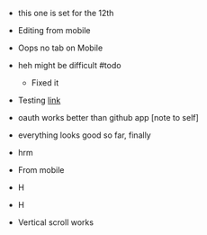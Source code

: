 *   this one is set for the 12th
*   Editing from mobile
*   Oops no tab on Mobile
*   heh might be difficult #todo
    *   Fixed it
*   Testing [link](link)
*   oauth works better than github app \[note to self\]
*   everything looks good so far, finally
*   hrm
*   From mobile

*   H
*   H
*   Vertical scroll works